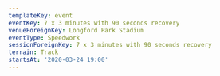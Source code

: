 ```yaml
---
templateKey: event
eventKey: 7 x 3 minutes with 90 seconds recovery
venueForeignKey: Longford Park Stadium
eventType: Speedwork
sessionForeignKey: 7 x 3 minutes with 90 seconds recovery
terrain: Track
startsAt: '2020-03-24 19:00'
---
```


